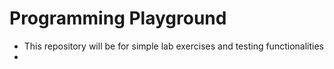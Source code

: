 # Programming Playground

* This repository will be for simple lab exercises and testing functionalities
* 
